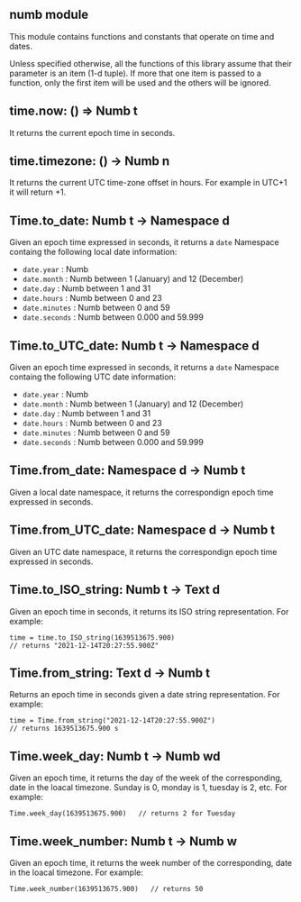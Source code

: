 numb module
----------------------------------------------------------------------------

This module contains functions and constants that operate on time and
dates.

Unless specified otherwise, all the functions of this library assume that
their parameter is an item (1-d tuple). If more that one item is passed
to a function, only the first item will be used and the others will be
ignored.
  
time.now: () => Numb t
------------------------------------------------------------------------
It returns the current epoch time in seconds.
  
time.timezone: () -> Numb n
------------------------------------------------------------------------
It returns the current UTC time-zone offset in hours. For example in 
UTC+1 it will return +1.
  
Time.to_date: Numb t -> Namespace d
------------------------------------------------------------------------
Given an epoch time expressed in seconds, it returns a `date` Namespace 
containg the following local date information:

- `date.year` : Numb
- `date.month` : Numb between 1 (January) and 12 (December)
- `date.day` : Numb between 1 and 31
- `date.hours` : Numb between 0 and 23
- `date.minutes` : Numb between 0 and 59
- `date.seconds` : Numb between 0.000 and 59.999
  
Time.to_UTC_date: Numb t -> Namespace d
------------------------------------------------------------------------
Given an epoch time expressed in seconds, it returns a `date` Namespace 
containg the following UTC date information:

- `date.year` : Numb
- `date.month` : Numb between 1 (January) and 12 (December)
- `date.day` : Numb between 1 and 31
- `date.hours` : Numb between 0 and 23
- `date.minutes` : Numb between 0 and 59
- `date.seconds` : Numb between 0.000 and 59.999
  
Time.from_date: Namespace d -> Numb t
------------------------------------------------------------------------
Given a local date namespace, it returns the correspondign epoch time 
expressed in seconds.
  
Time.from_UTC_date: Namespace d -> Numb t
------------------------------------------------------------------------
Given an UTC date namespace, it returns the correspondign epoch time 
expressed in seconds.
  
Time.to_ISO_string: Numb t -> Text d
------------------------------------------------------------------------
Given an epoch time in seconds, it returns its ISO string representation.
For example:

```
time = time.to_ISO_string(1639513675.900)
// returns "2021-12-14T20:27:55.900Z"
```
  
Time.from_string: Text d -> Numb t
------------------------------------------------------------------------
Returns an epoch time in seconds given a date string representation.
For example:

```
time = Time.from_string("2021-12-14T20:27:55.900Z")   
// returns 1639513675.900 s
```
  
Time.week_day: Numb t -> Numb wd
------------------------------------------------------------------------
Given an epoch time, it returns the day of the week of the corresponding, 
date in the loacal timezone. Sunday is 0, monday is 1, tuesday is 2, etc.
For example:

```
Time.week_day(1639513675.900)   // returns 2 for Tuesday
```
  
Time.week_number: Numb t -> Numb w
------------------------------------------------------------------------
Given an epoch time, it returns the week number of the corresponding, 
date in the loacal timezone. For example:

```
Time.week_number(1639513675.900)   // returns 50
```
  

